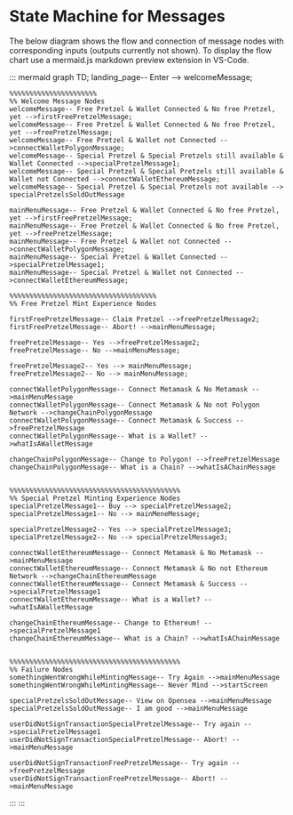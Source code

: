 # State Machine for Messages

The below diagram shows the flow and connection of message nodes with corresponding inputs (outputs currently not shown). To display the flow chart use a mermaid.js markdown preview extension in VS-Code.

::: mermaid
graph TD;
landing_page-- Enter --> welcomeMessage;

    %%%%%%%%%%%%%%%%%%%%%%
    %% Welcome Message Nodes
    welcomeMessage-- Free Pretzel & Wallet Connected & No free Pretzel, yet -->firstFreePretzelMessage;
    welcomeMessage-- Free Pretzel & Wallet Connected & No free Pretzel, yet -->freePretzelMessage;
    welcomeMessage-- Free Pretzel & Wallet not Connected -->connectWalletPolygonMessage;
    welcomeMessage-- Special Pretzel & Special Pretzels still available & Wallet Connected -->specialPretzelMessage1;
    welcomeMessage-- Special Pretzel & Special Pretzels still available & Wallet not Connected -->connectWalletEthereumMessage;
    welcomeMessage-- Special Pretzel & Special Pretzels not available --> specialPretzelsSoldOutMessage

    mainMenuMessage-- Free Pretzel & Wallet Connected & No free Pretzel, yet -->firstFreePretzelMessage;
    mainMenuMessage-- Free Pretzel & Wallet Connected & No free Pretzel, yet -->freePretzelMessage;
    mainMenuMessage-- Free Pretzel & Wallet not Connected -->connectWalletPolygonMessage;
    mainMenuMessage-- Special Pretzel & Wallet Connected -->specialPretzelMessage1;
    mainMenuMessage-- Special Pretzel & Wallet not Connected -->connectWalletEthereumMessage;

    %%%%%%%%%%%%%%%%%%%%%%%%%%%%%%%%%%%%%
    %% Free Pretzel Mint Experience Nodes

    firstFreePretzelMessage-- Claim Pretzel -->freePretzelMessage2;
    firstFreePretzelMessage-- Abort! -->mainMenuMessage;

    freePretzelMessage-- Yes -->freePretzelMessage2;
    freePretzelMessage-- No -->mainMenuMessage;

    freePretzelMessage2-- Yes --> mainMenuMessage;
    freePretzelMessage2-- No --> mainMenuMessage;

    connectWalletPolygonMessage-- Connect Metamask & No Metamask -->mainMenuMessage
    connectWalletPolygonMessage-- Connect Metamask & No not Polygon Network -->changeChainPolygonMessage
    connectWalletPolygonMessage-- Connect Metamask & Success -->freePretzelMessage
    connectWalletPolygonMessage-- What is a Wallet? -->whatIsAWalletMessage

    changeChainPolygonMessage-- Change to Polygon! -->freePretzelMessage
    changeChainPolygonMessage-- What is a Chain? -->whatIsAChainMessage


    %%%%%%%%%%%%%%%%%%%%%%%%%%%%%%%%%%%%%%%%%%%
    %% Special Pretzel Minting Experience Nodes
    specialPretzelMessage1-- Buy --> specialPretzelMessage2;
    specialPretzelMessage1-- No --> mainMeneMessage;

    specialPretzelMessage2-- Yes --> specialPretzelMessage3;
    specialPretzelMessage2-- No --> specialPretzelMessage3;

    connectWalletEthereumMessage-- Connect Metamask & No Metamask -->mainMenuMessage
    connectWalletEthereumMessage-- Connect Metamask & No not Ethereum Network -->changeChainEthereumMessage
    connectWalletEthereumMessage-- Connect Metamask & Success -->specialPretzelMessage1
    connectWalletEthereumMessage-- What is a Wallet? -->whatIsAWalletMessage

    changeChainEthereumMessage-- Change to Ethereum! -->specialPretzelMessage1
    changeChainEthereumMessage-- What is a Chain? -->whatIsAChainMessage


    %%%%%%%%%%%%%%%%%%%%%%%%%%%%%%%%%%%%%%%%%%%
    %% Failure Nodes
    somethingWentWrongWhileMintingMessage-- Try Again -->mainMenuMessage
    somethingWentWrongWhileMintingMessage-- Never Mind -->startScreen

    specialPretzelsSoldOutMessage-- View on Opensea -->mainMenuMessage
    specialPretzelsSoldOutMessage-- I am good -->mainMenuMessage

    userDidNotSignTransactionSpecialPretzelMessage-- Try again -->specialPretzelMessage1
    userDidNotSignTransactionSpecialPretzelMessage-- Abort! -->mainMenuMessage

    userDidNotSignTransactionFreePretzelMessage-- Try again -->freePretzelMessage
    userDidNotSignTransactionFreePretzelMessage-- Abort! -->mainMenuMessage

:::
:::
